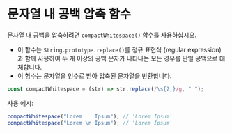 # 문자열 내 공백 압축 함수

문자열 내 공백을 압축하려면 `compactWhitespace()` 함수를 사용하십시오.

- 이 함수는 `String.prototype.replace()`를 정규 표현식 (regular expression) 과 함께 사용하여 두 개 이상의 공백 문자가 나타나는 모든 경우를 단일 공백으로 대체합니다.
- 이 함수는 문자열을 인수로 받아 압축된 문자열을 반환합니다.

```js
const compactWhitespace = (str) => str.replace(/\s{2,}/g, " ");
```

사용 예시:

```js
compactWhitespace("Lorem    Ipsum"); // 'Lorem Ipsum'
compactWhitespace("Lorem \n Ipsum"); // 'Lorem Ipsum'
```
